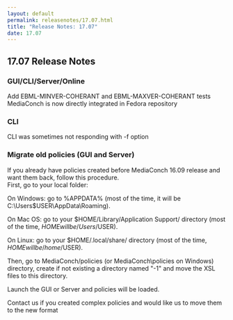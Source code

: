 ```yaml
---
layout: default
permalink: releasenotes/17.07.html
title: "Release Notes: 17.07"
date: 17.07
---
```

## 17.07 Release Notes

### GUI/CLI/Server/Online

Add EBML-MINVER-COHERANT and EBML-MAXVER-COHERANT tests  
MediaConch is now directly integrated in Fedora repository  

### CLI

CLI was sometimes not responding with -f option  

### Migrate old policies (GUI and Server)

If you already have policies created before MediaConch 16.09 release and want them back, follow this procedure.  
First, go to your local folder:  

On Windows: go to %APPDATA% (most of the time, it will be C:\Users\$USER\AppData\Roaming\).  

On Mac OS: go to your $HOME/Library/Application Support/ directory (most of the time, $HOME will be /Users/$USER).  

On Linux: go to your $HOME/.local/share/ directory (most of the time, $HOME will be /home/$USER).  

Then, go to MediaConch/policies (or MediaConch\policies on Windows) directory, create if not existing a directory named "-1" and move the XSL files to this directory.  

Launch the GUI or Server and policies will be loaded.  

Contact us if you created complex policies and would like us to move them to the new format  
